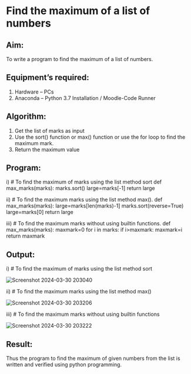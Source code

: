 # Find the maximum of a list of numbers
## Aim:
To write a program to find the maximum of a list of numbers.
## Equipment’s required:
1.	Hardware – PCs
2.	Anaconda – Python 3.7 Installation / Moodle-Code Runner
## Algorithm:
1.	Get the list of marks as input
2.	Use the sort() function or max() function or use the for loop to find the maximum mark.
3.	Return the maximum value
## Program:

i)	# To find the maximum of marks using the list method sort
        def max_marks(marks):
           marks.sort()
          large=marks[-1]
          return large
 


ii)	# To find the maximum marks using the list method max().
               def max_marks(marks):
                   large=marks[len(marks)-1]
                   marks.sort(reverse=True)
                   large=marks[0]
                   return large
    

iii) # To find the maximum marks without using builtin functions.
                def max_marks(marks):
                    maxmark=0
                    for i in marks:
                        if i>maxmark:
                        maxmark=i
                    return maxmark        


## Output:
i)	# To find the maximum of marks using the list method sort

![Screenshot 2024-03-30 203040](https://github.com/SadhanaShreee/FindMaximum/assets/144517664/47a0828f-77b2-440c-b54f-142de41b490b)


ii)	# To find the maximum marks using the list method max()

![Screenshot 2024-03-30 203206](https://github.com/SadhanaShreee/FindMaximum/assets/144517664/e9749f81-fec5-479b-9eba-ae18bf7066b0)


iii) # To find the maximum marks without using builtin functions

![Screenshot 2024-03-30 203222](https://github.com/SadhanaShreee/FindMaximum/assets/144517664/de40c795-6e84-4937-abfb-29377fdb3b31)


## Result:
Thus the program to find the maximum of given numbers from the list is written and verified using python programming.
